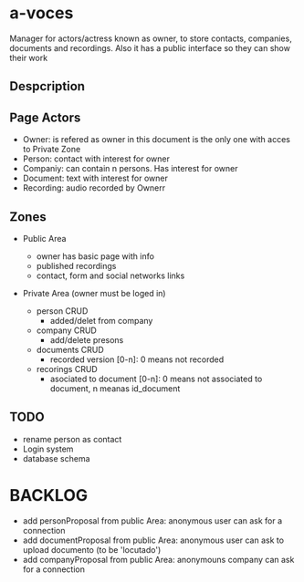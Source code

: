 # a-voces

Manager for actors/actress known as owner, to store contacts, companies, documents and recordings. Also it has a public interface so they can show their work

## Despcription


## Page Actors

- Owner: is refered as owner in this document is the only one with acces to Private Zone
- Person: contact with interest for owner
- Companiy: can contain n persons. Has interest for owner
- Document: text with interest for owner
- Recording: audio recorded by Ownerr

## Zones

- Public Area
	- owner has basic page with info
	- published recordings
	- contact, form and social networks links

- Private Area (owner must be loged in)
	- person CRUD
		- added/delet from company
	- company CRUD
		- add/delete presons
	- documents CRUD
		- recorded version [0-n]: 0 means not recorded
	- recorings CRUD
		- asociated to document [0-n]: 0 means not associated to document, n meanas id_document

## TODO

- rename person as contact
- Login system
- database schema



# BACKLOG

- add personProposal from public Area: anonymous user can ask for a connection
- add documentProposal from public Area: anonymous user can ask to upload documento (to be 'locutado')
- add companyProposal from public Area: anonymouns company can ask for a connection
